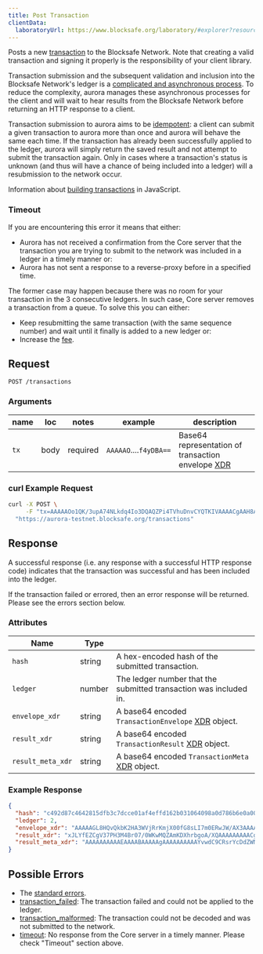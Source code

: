 ```yaml
---
title: Post Transaction
clientData:
  laboratoryUrl: https://www.blocksafe.org/laboratory/#explorer?resource=transactions&endpoint=create
---
```


Posts a new [transaction](../resources/transaction.md) to the Blocksafe Network.
Note that creating a valid transaction and signing it properly is the
responsibility of your client library.

Transaction submission and the subsequent validation and inclusion into the
Blocksafe Network's ledger is a [complicated and asynchronous
process](https://www.blocksafe.org/developers/learn/concepts/transactions.html#life-cycle).
To reduce the complexity, aurora manages these asynchronous processes for the
client and will wait to hear results from the Blocksafe Network before returning
an HTTP response to a client.

Transaction submission to aurora aims to be
[idempotent](https://en.wikipedia.org/wiki/Idempotence#Computer_science_meaning):
a client can submit a given transaction to aurora more than once and aurora
will behave the same each time.  If the transaction has already been
successfully applied to the ledger, aurora will simply return the saved result
and not attempt to submit the transaction again. Only in cases where a
transaction's status is unknown (and thus will have a chance of being included
into a ledger) will a resubmission to the network occur.

Information about [building transactions](https://www.blocksafe.org/developers/js-blocksafe-base/learn/building-transactions.html) in JavaScript.

### Timeout

If you are encountering this error it means that either:

* Aurora has not received a confirmation from the Core server that the transaction you are trying to submit to the network was included in a ledger in a timely manner or:
* Aurora has not sent a response to a reverse-proxy before in a specified time.

The former case may happen because there was no room for your transaction in the 3 consecutive ledgers. In such case, Core server removes a transaction from a queue. To solve this you can either:

* Keep resubmitting the same transaction (with the same sequence number) and wait until it finally is added to a new ledger or:
* Increase the [fee](/developers/guides/concepts/fees.html).

## Request

```
POST /transactions
```

### Arguments

| name | loc  |  notes   |         example        | description |
| ---- | ---- | -------- | ---------------------- | ----------- |
| `tx` | body | required | `AAAAAO`....`f4yDBA==` | Base64 representation of transaction envelope [XDR](../xdr.md) |


### curl Example Request

```sh
curl -X POST \
     -F "tx=AAAAAOo1QK/3upA74NLkdq4Io3DQAQZPi4TVhuDnvCYQTKIVAAAACgAAH8AAAAABAAAAAAAAAAAAAAABAAAAAQAAAADqNUCv97qQO+DS5HauCKNw0AEGT4uE1Ybg57wmEEyiFQAAAAEAAAAAZc2EuuEa2W1PAKmaqVquHuzUMHaEiRs//+ODOfgWiz8AAAAAAAAAAAAAA+gAAAAAAAAAARBMohUAAABAPnnZL8uPlS+c/AM02r4EbxnZuXmP6pQHvSGmxdOb0SzyfDB2jUKjDtL+NC7zcMIyw4NjTa9Ebp4lvONEf4yDBA==" \
  "https://aurora-testnet.blocksafe.org/transactions"
```

## Response

A successful response (i.e. any response with a successful HTTP response code)
indicates that the transaction was successful and has been included into the
ledger.

If the transaction failed or errored, then an error response will be returned. Please see the errors section below.

### Attributes

| Name              | Type   |                                                                       |
|-------------------|--------|-----------------------------------------------------------------------|
| `hash`            | string | A hex-encoded hash of the submitted transaction.                      |
| `ledger`          | number | The ledger number that the submitted transaction was included in.     |
| `envelope_xdr`    | string | A base64 encoded `TransactionEnvelope` [XDR](../xdr.md) object. |
| `result_xdr`      | string | A base64 encoded `TransactionResult` [XDR](../xdr.md) object.   |
| `result_meta_xdr` | string | A base64 encoded `TransactionMeta` [XDR](../xdr.md) object.     |

### Example Response

```json
{
  "hash": "c492d87c4642815dfb3c7dcce01af4effd162b031064098a0d786b6e0a00fd74",
  "ledger": 2,
  "envelope_xdr": "AAAAAGL8HQvQkbK2HA3WVjRrKmjX00fG8sLI7m0ERwJW/AX3AAAACgAAAAAAAAABAAAAAAAAAAAAAAABAAAAAAAAAAAAAAAArqN6LeOagjxMaUP96Bzfs9e0corNZXzBWJkFoK7kvkwAAAAAO5rKAAAAAAAAAAABVvwF9wAAAEAKZ7IPj/46PuWU6ZOtyMosctNAkXRNX9WCAI5RnfRk+AyxDLoDZP/9l3NvsxQtWj9juQOuoBlFLnWu8intgxQA",
  "result_xdr": "xJLYfEZCgV37PH3M4Br07/0WKwMQZAmKDXhrbgoA/XQAAAAAAAAACgAAAAAAAAABAAAAAAAAAAAAAAAAAAAAAA==",
  "result_meta_xdr": "AAAAAAAAAAEAAAABAAAAAgAAAAAAAAAAYvwdC9CRsrYcDdZWNGsqaNfTR8bywsjubQRHAlb8BfcBY0V4XYn/9gAAAAAAAAABAAAAAAAAAAAAAAAAAAAAAAEAAAAAAAAAAAAAAAAAAAAAAAABAAAAAgAAAAAAAAACAAAAAAAAAACuo3ot45qCPExpQ/3oHN+z17Ryis1lfMFYmQWgruS+TAAAAAA7msoAAAAAAgAAAAAAAAAAAAAAAAAAAAAAAAAAAQAAAAAAAAAAAAAAAAAAAAAAAAEAAAACAAAAAAAAAABi/B0L0JGythwN1lY0aypo19NHxvLCyO5tBEcCVvwF9wFjRXgh7zX2AAAAAAAAAAEAAAAAAAAAAAAAAAAAAAAAAQAAAAAAAAAAAAAAAAAAAA=="
}
```

## Possible Errors

- The [standard errors](../errors.md#Standard_Errors).
- [transaction_failed](../errors/transaction-failed.md): The transaction failed and could not be applied to the ledger.
- [transaction_malformed](../errors/transaction-malformed.md): The transaction could not be decoded and was not submitted to the network.
- [timeout](../errors/timeout.md): No response from the Core server in a timely manner. Please check "Timeout" section above.
